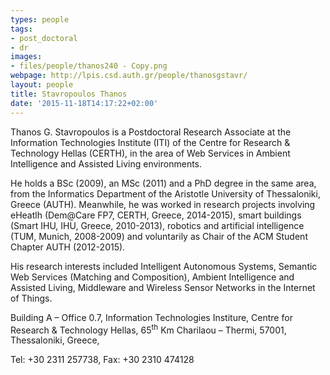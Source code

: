 ```yaml
---
types: people
tags:
- post_doctoral
- dr
images:
- files/people/thanos240 - Copy.png
webpage: http://lpis.csd.auth.gr/people/thanosgstavr/
layout: people
title: Stavropoulos Thanos
date: '2015-11-18T14:17:22+02:00'
---
```

<p>Thanos G. Stavropoulos is a Postdoctoral Research Associate at the Information Technologies Institute (ITI) of the Centre for Research &amp; Technology Hellas (CERTH), in the area of Web Services in Ambient Intelligence and Assisted Living environments.</p>
<p>He holds a BSc (2009), an MSc (2011) and a PhD degree in the same area, from the Informatics Department of the Aristotle University of Thessaloniki, Greece (AUTH). Meanwhile, he was worked in research projects involving eHeatlh (Dem@Care FP7, CERTH, Greece, 2014-2015), smart buildings (Smart IHU, IHU, Greece, 2010-2013), robotics and artificial intelligence (TUM, Munich, 2008-2009) and voluntarily as Chair of the ACM Student Chapter AUTH (2012-2015).</p>
<p>His research interests included Intelligent Autonomous Systems, Semantic Web Services (Matching and Composition), Ambient Intelligence and Assisted Living, Middleware and Wireless Sensor Networks in the Internet of Things.</p>
<p>Building A – Office 0.7, Information Technologies Institure, Centre for Research &amp; Technology Hellas, 65<sup>th</sup> Km Charilaou – Thermi, 57001, Thessaloniki, Greece,&nbsp;</p>
<p>Tel: +30 2311 257738,&nbsp;Fax: +30 2310 474128</p>
